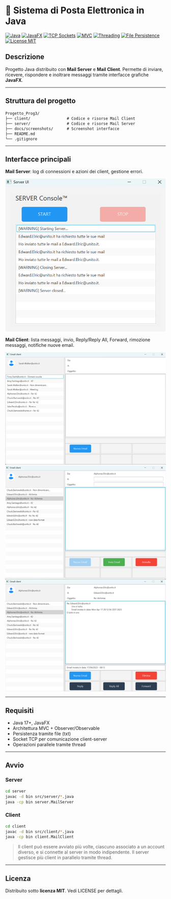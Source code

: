 # 📧 Sistema di Posta Elettronica in Java

[![Java](https://img.shields.io/badge/Java-17-blue?logo=java&logoColor=white&style=for-the-badge)](https://www.java.com/)
[![JavaFX](https://img.shields.io/badge/JavaFX-GUI-61DAFB?logo=java&logoColor=white&style=for-the-badge)](https://openjfx.io/)
[![TCP Sockets](https://img.shields.io/badge/TCP%20Sockets-Network-orange?style=for-the-badge)]()
[![MVC](https://img.shields.io/badge/MVC-Pattern-green?style=for-the-badge)]()
[![Threading](https://img.shields.io/badge/Threading-Concurrency-red?style=for-the-badge)]()
[![File Persistence](https://img.shields.io/badge/File%20Persistence-Storage-yellow?style=for-the-badge)]()
[![License MIT](https://img.shields.io/badge/License-MIT-brightgreen?style=for-the-badge)]()

## Descrizione
Progetto Java distribuito con **Mail Server** e **Mail Client**. Permette di inviare, ricevere, rispondere e inoltrare messaggi tramite interfacce grafiche **JavaFX**.

---

## Struttura del progetto

```
Progetto_Prog3/
├── client/                # Codice e risorse Mail Client
├── server/                # Codice e risorse Mail Server
├── docs/screenshots/      # Screenshot interfacce
├── README.md
└── .gitignore
```

---

## Interfacce principali

**Mail Server**: log di connessioni e azioni dei client, gestione errori.

![Mail Server](docs/screenshots/mail_server_main.png)

**Mail Client**: lista messaggi, invio, Reply/Reply All, Forward, rimozione messaggi, notifiche nuove email.

![Mail Client - Inbox](docs/screenshots/mail_client_inbox.png)  
![Mail Client - Composizione](docs/screenshots/mail_client_compose.png)  
![Mail Client - Reply/Forward](docs/screenshots/mail_client_reply_forward.png)

---

## Requisiti

- Java 17+, JavaFX  
- Architettura MVC + Observer/Observable  
- Persistenza tramite file (txt)  
- Socket TCP per comunicazione client-server  
- Operazioni parallele tramite thread  

---

## Avvio

### Server
```bash
cd server
javac -d bin src/server/*.java
java -cp bin server.MailServer
```

### Client
```bash
cd client
javac -d bin src/client/*.java
java -cp bin client.MailClient
```

> Il client può essere avviato più volte, ciascuno associato a un account diverso, e si connette al server in modo indipendente. Il server gestisce più client in parallelo tramite thread.


---

## Licenza
Distribuito sotto **licenza MIT**. Vedi LICENSE per dettagli.
